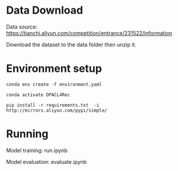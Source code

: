 # Data Download

Data source:
https://tianchi.aliyun.com/competition/entrance/231522/information

Download the dataset to the data folder then unzip it.

# Environment setup

```
conda env create -f environment.yaml

conda activate DPACL4Rec

pip install -r requirements.txt  -i http://mirrors.aliyun.com/pypi/simple/
```

# Running

Model training: run.ipynb

Model evaluation: evaluate.ipynb
